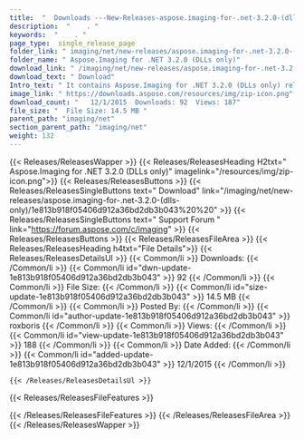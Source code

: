 ```yaml
---
title:  "  Downloads ---New-Releases-aspose.imaging-for-.net-3.2.0-(dlls-only) . " 
description:  "    . " 
keywords:  "    . " 
page_type:  single_release_page
folder_link: " imaging/net/new-releases/aspose.imaging-for-.net-3.2.0-(dlls-only)/"
folder_name: " Aspose.Imaging for .NET 3.2.0 (DLLs only)"
download_link: " /imaging/net/new-releases/aspose.imaging-for-.net-3.2.0-(dlls-only)/1e813b918f05406d912a36bd2db3b043"
download_text: " Download"
Intro_text: " It contains Aspose.Imaging for .NET 3.2.0 (DLLs only) release."
image_link: " https://downloads.aspose.com/resources/img/zip-icon.png"
download_count: "   12/1/2015  Downloads: 92  Views: 187"
file_size: "  File Size: 14.5 MB "
parent_path: "imaging/net"
section_parent_path: "imaging/net"
weight: 132 
---
```


{{< Releases/ReleasesWapper >}}
  {{< Releases/ReleasesHeading H2txt=" Aspose.Imaging for .NET 3.2.0 (DLLs only)" imagelink="/resources/img/zip-icon.png">}}
  {{< Releases/ReleasesButtons >}}
    {{< Releases/ReleasesSingleButtons text=" Download" link="/imaging/net/new-releases/aspose.imaging-for-.net-3.2.0-(dlls-only)/1e813b918f05406d912a36bd2db3b043%20%20" >}}
    {{< Releases/ReleasesSingleButtons text=" Support Forum " link="https://forum.aspose.com/c/imaging" >}}
  {{< Releases/ReleasesButtons >}}
  {{< Releases/ReleasesFileArea >}}
    {{< Releases/ReleasesHeading h4txt="File Details">}}
    {{< Releases/ReleasesDetailsUl >}}
            {{< Common/li  >}} Downloads: {{< /Common/li >}} 
      {{< Common/li id="dwn-update-1e813b918f05406d912a36bd2db3b043" >}} 92 {{< /Common/li >}} 
      {{< Common/li  >}} File Size: {{< /Common/li >}} 
      {{< Common/li id="size-update-1e813b918f05406d912a36bd2db3b043" >}} 14.5 MB {{< /Common/li >}} 
      {{< Common/li  >}} Posted By: {{< /Common/li >}} 
      {{< Common/li id="author-update-1e813b918f05406d912a36bd2db3b043" >}} roxboris {{< /Common/li >}} 
      {{< Common/li  >}} Views: {{< /Common/li >}} 
      {{< Common/li id="view-update-1e813b918f05406d912a36bd2db3b043" >}} 188 {{< /Common/li >}} 
      {{< Common/li  >}} Date Added: {{< /Common/li >}} 
      {{< Common/li id="added-update-1e813b918f05406d912a36bd2db3b043" >}} 12/1/2015 {{< /Common/li >}} 

    {{< /Releases/ReleasesDetailsUl >}}

  {{< Releases/ReleasesFileFeatures >}}
      
  {{< /Releases/ReleasesFileFeatures >}}
 {{< /Releases/ReleasesFileArea >}}
{{< /Releases/ReleasesWapper >}}


